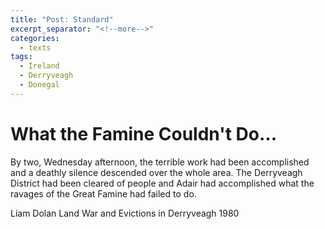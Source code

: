 ```yaml
---
title: "Post: Standard"
excerpt_separator: "<!--more-->"
categories:
  - texts
tags:
  - Ireland
  - Derryveagh
  - Donegal
---
```

# What the Famine Couldn't Do...
By two, Wednesday afternoon, the terrible work had been accomplished and a deathly silence descended over the whole area. The Derryveagh District had been cleared of people and Adair had accomplished what the ravages of the Great Famine had failed to do.
<!--more-->
Liam Dolan
Land War and Evictions in Derryveagh
1980
